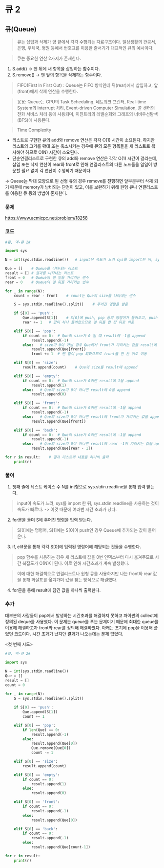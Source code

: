 큐 2
=================================================================
큐(Queue)
-------------------------------------------------------
> 큐는 삽입과 삭제가 양 끝에서 각각 수행되는 자료구조이다. 일상생활의 관공서, 은행, 우체국, 병원 등에서 번호표를 이용한 줄서기가 대표적인 큐의 예시이다.

> 큐는 중요한 연산 2가지가 존재한다.
1. S.add() -> 맨 뒤에 새 항목을 삽입하는 함수이다.
2. S.remove() -> 맨 앞의 항목을 삭제하는 함수이다.

> FIFO(First In First Out) : Queue는 FIFO 방식인데 뒤(rear)에서 삽입하고, 앞(front)에서 삭제 연산을 수행한다.

> 응용: Queue는 CPU의 Task Scheduling, 네트워크 프린터, Real-time System의 Interrupt 처리, Event-driven Computer Simulation, 콜 센터의 전화 서비스 처리 등에 사용되며, 이진트리의 레벨순회와 그래프의 너비우선탐색(BFS)에 사용된다.

> Time Complexity
- 리스트로 구현한 큐의 add와 remove 연산은 각각 O(1) 시간이 소요된다. 하지만 리스트의 크기를 확대 또는 축소시키는 경우에 큐의 모든 항목들을 새 리스트로 복사해야 하므로 O(N) 시간이 소요된다.
- 단순연결리스트로 구현한 큐의 add와 remove 연산은 각각 O(1) 시간이 걸리는데, 삽입 또는 삭제 연산이 rear와 front로 인해 연결리스트의 다른 노드들을 일일이 방문할 필요 없이 각 연산이 수행되기 때문이다.

-> Queue는 막대 모양으로 된 선형 큐의 경우 remove를 진행하면 앞부분부터 삭제 되기 때문에 memory가 낭비되는 단점이 있고, 이를 보완하기 위해 원형 큐나 연결리스트를 이용한 큐 등의 방법이 존재한다.

### 문제
https://www.acmicpc.net/problem/18258

### 코드

``` python
#큐, 덱-큐 2#

import sys 

N = int(sys.stdin.readline())   # input은 속도가 느려 sys를 import한 뒤, sys.stdin.readline을 사용하는 것이 훨씬 빠름

Que = []    # Queue를 나타내는 리스트
result = [] # 결과를 나타내는 리스트
front = 0   # Queue의 맨 앞을 가리키는 변수
rear = 0    # Queue의 맨 뒤를 가리키는 변수

for _ in range(N):
    count = rear - front    # count는 Que의 size를 나타내는 변수

    S = sys.stdin.readline().split()    # 주어진 명령을 받음

    if S[0] == 'push':  
        Que.append(S[1])    # S[0]에 push, pop 등의 명령어가 들어오고, push 일 때 S[1]에 Que에 추가할 숫자가 들어옴
        rear += 1   # 값이 하나 들어왔으므로 맨 뒤를 한 칸 뒤로 이동

    elif S[0] == 'pop':
        if count == 0:  # Que의 size가 0 일 때 result에 -1을 append
            result.append(-1)
        else:   # size가 0이 아닐 경우 Que에서 front가 가리키는 값을 result에 append
            result.append(Que[front])
            front += 1  # 맨 앞이 pop 되었으므로 front를 한 칸 뒤로 이동

    elif S[0] == 'size':
        result.append(count)    # Que의 size를 result에 append

    elif S[0] == 'empty':
        if count == 0:  # Que의 size가 0이면 result에 1을 append
            result.append(1)
        else:   # Que의 size가 0이 아니면 result에 0을 append
            result.append(0)

    elif S[0] == 'front':
        if count == 0:  # Que의 size가 0이면 result에 -1을 append
            result.append(-1)
        else:   # Que의 size가 0이 아니면 result에 front가 가리키는 값을 append
            result.append(Que[front])

    elif S[0] == 'back':
        if count == 0:  # Que의 size가 0이면 result에 -1을 append
            result.append(-1)
        else:   # Que의 size가 0이 아니면 result에 rear -1이 가리키는 값을 append
            result.append(Que[rear - 1])

for r in result:    # 결과 리스트의 내용을 하나씩 출력
    print(r)
```
### 풀이
1. 첫째 줄에 테스트 케이스 수  N를 int형으로 sys.stdin.readline을 통해 입력 받는다.
> input이 속도가 느려, sys를 import 한 뒤, sys.stdin.readline을 사용하는 것이 속도가 빠르다. -> 이것 때문에 여러번 시간 초과가 났다.
2. for문을 돌며 S에 주어진 명령을 입력 받는다.
> S[0]에는 명령어, S[1]에는 S[0]이 push인 경우 Queue에 추가되는 값이 들어온다.
3. if, elif문을 통해 각각 S[0]에 입력된 명령어에 해당되는 것들을 수행한다.
> pop 함수를 사용하는 경우 새 리스트에 값을 0번 인덱스부터 다시 옮겨주므로 시간 복잡도가 O(N)이 된다. 이로 인해 시간초과가 계속 발생했다.

> 이에 대한 해결책으로 연결리스트나 원형 큐를 사용하지만 나는 front와 rear 값을 통해 화살표를 옮겨가며 값을 찾는 방식으로 해결했다.
4. for문을 통해 result에 담긴 값을 하나씩 출력한다.

### 추가
대부분의 사람들이 pop에서 발생하는 시간초과를 해결하지 못하고 파이썬의 collect에 정의된 deque를 사용했다.
이 문제는 queue를 푸는 문제이기 때문에 최대한 queue를 이용해 해결하고자 front와 rear를 정의해 해결하였다.
아래는 초기에 pop을 이용해 풀었던 코드이다. 시간 초과가 났지만 결과가 나오는데는 문제 없었다.

<첫 번째 시도>
``` python
#큐, 덱-큐 2#

import sys 

N = int(sys.stdin.readline())
Que = []
result = []
count = 0

for _ in range(N):
    S = sys.stdin.readline().split()
    
    if S[0] == 'push':
        Que.append(S[1])
        count += 1

    elif S[0] == 'pop':
        if len(Que) == 0:
            result.append(-1)
        else:
            result.append(Que[0])
            Que.remove(Que[0])
            count -= 1

    elif S[0] == 'size':
        result.append(count)

    elif S[0] == 'empty':
        if count == 0:
            result.append(1)
        else:
            result.append(0)

    elif S[0] == 'front':
        if count == 0:
            result.append(-1)
        else:
            result.append(Que[0])

    elif S[0] == 'back':
        if count == 0:
            result.append(-1)
        else:
            result.append(Que[count-1])

for r in result:
    print(r)
```

